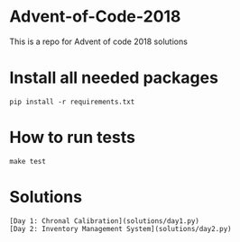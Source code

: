 # Advent-of-Code-2018
This is a repo for Advent of code 2018 solutions

# Install all needed packages
```pip install -r requirements.txt```

# How to run tests
```make test```

# Solutions
    [Day 1: Chronal Calibration](solutions/day1.py)
    [Day 2: Inventory Management System](solutions/day2.py)